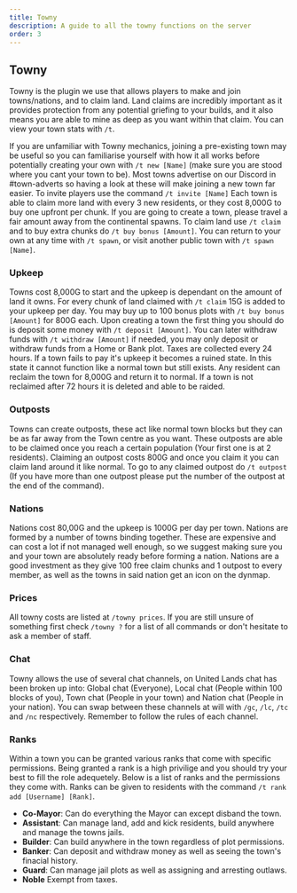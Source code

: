 ```yaml
---
title: Towny
description: A guide to all the towny functions on the server
order: 3
---
```

##  Towny
Towny is the plugin we use that allows players to make and join towns/nations, and to claim land. Land claims are incredibly important as it provides protection from any potential griefing to your builds, and it also means you are able to mine as deep as you want within that claim. You can view your town stats with `/t`.

If you are unfamiliar with Towny mechanics, joining a pre-existing town may be useful so you can familiarise yourself with how it all works before potentially creating your own with `/t new [Name]` (make sure you are stood where you cant your town to be). Most towns advertise on our Discord in #town-adverts so having a look at these will make joining a new town far easier. To invite players use the command `/t invite [Name]` Each town is able to claim more land with every 3 new residents, or they cost 8,000G to buy one upfront per chunk. If you are going to create a town, please travel a fair amount away from the continental spawns. To claim land use `/t claim` and to buy extra chunks do `/t buy bonus [Amount]`. You can return to your own at any time with `/t spawn`, or visit another public town with `/t spawn [Name]`.

### Upkeep
Towns cost 8,000G to start and the upkeep is dependant on the amount of land it owns. For every chunk of land claimed with `/t claim` 15G is added to your upkeep per day.  You may buy up to 100 bonus plots with `/t buy bonus [Amount]` for 800G each. Upon creating a town the first thing you should do is deposit some money with `/t deposit [Amount]`. You can later withdraw funds with `/t withdraw [Amount]` if needed, you may only deposit or withdraw funds from a Home or Bank plot. Taxes are collected every 24 hours. If a town fails to pay it's upkeep it becomes a ruined state. In this state it cannot function like a normal town but still exists. Any resident can reclaim the town for 8,000G and return it to normal. If a town is not reclaimed after 72 hours it is deleted and able to be raided.

### Outposts
Towns can create outposts, these act like normal town blocks but they can be as far away from the Town centre as you want. These outposts are able to be claimed once you reach a certain population (Your first one is at 2 residents). Claiming an outpost costs 800G and once you claim it you can claim land around it like normal. To go to any claimed outpost do `/t outpost` (If you have more than one outpost please put the number of the outpost at the end of the command).

### Nations
Nations cost 80,00G and the upkeep is 1000G per day per town. Nations are formed by a number of towns binding together. These are expensive and can cost a lot if not managed well enough, so we suggest making sure you and your town are absolutely ready before forming a nation. Nations are a good investment as they give 100 free claim chunks and 1 outpost to every member, as well as the towns in said nation get an icon on the dynmap.

### Prices
All towny costs are listed at `/towny prices`. If you are still unsure of something first check `/towny ?` for a list of all commands or don't hesitate to ask a member of staff.

### Chat
Towny allows the use of several chat channels, on United Lands chat has been broken up into: Global chat (Everyone), Local chat (People within 100 blocks of you), Town chat (People in your town) and Nation chat (People in your nation). You can swap between these channels at will with `/gc`, `/lc`, `/tc` and `/nc` respectively. Remember to follow the rules of each channel.

### Ranks
Within a town you can be granted various ranks that come with specific permissions. Being granted a rank is a high privilige and you should try your best to fill the role adequetely. Below is a list of ranks and the permissions they come with. Ranks can be given to residents with the command `/t rank add [Username] [Rank]`.

- **Co-Mayor**: Can do everything the Mayor can except disband the town.
- **Assistant**: Can manage land, add and kick residents, build anywhere and manage the towns jails.
- **Builder**: Can build anywhere in the town regardless of plot permissions.
- **Banker**: Can deposit and withdraw money as well as seeing the town's finacial history.
- **Guard**: Can manage jail plots as well as assigning and arresting outlaws.
- **Noble** Exempt from taxes.

